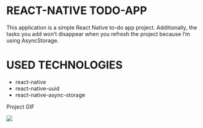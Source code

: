 # REACT-NATIVE TODO-APP

This application is a simple React Native to-do app project. Additionally, the tasks you add won’t disappear when you refresh the project because I’m using AsyncStorage.

# USED TECHNOLOGIES

- react-native
- react-native-uuid
- react-native-async-storage

Project GIF

![](Images/todo.gif)